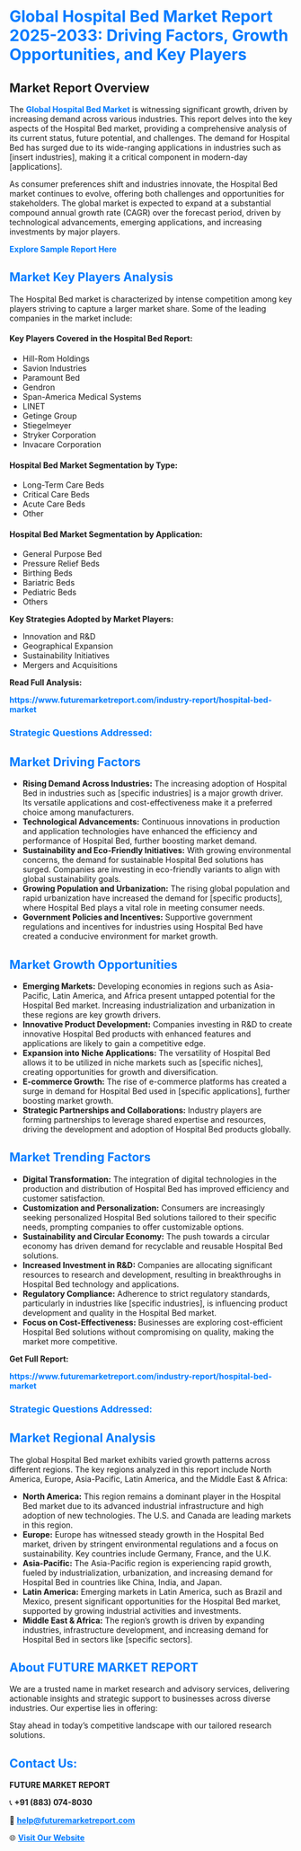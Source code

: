 <h1 style="color: #007BFF;">Global Hospital Bed Market Report 2025-2033: Driving Factors, Growth Opportunities, and Key Players</h1>

<section id="overview">
<h2>Market Report Overview</h2>
<p>The <a href="https://www.futuremarketreport.com/industry-report/hospital-bed-market" style="color: #007BFF; text-decoration: none;"><strong>Global Hospital Bed Market</strong></a> is witnessing significant growth, driven by increasing demand across various industries. This report delves into the key aspects of the Hospital Bed market, providing a comprehensive analysis of its current status, future potential, and challenges. The demand for Hospital Bed has surged due to its wide-ranging applications in industries such as [insert industries], making it a critical component in modern-day [applications].</p>
<p>As consumer preferences shift and industries innovate, the Hospital Bed market continues to evolve, offering both challenges and opportunities for stakeholders. The global market is expected to expand at a substantial compound annual growth rate (CAGR) over the forecast period, driven by technological advancements, emerging applications, and increasing investments by major players.</p>
</section>

<section id="overview">
<p><a href="https://www.futuremarketreport.com/request-sample/reportId=41969" style="color: #007BFF; text-decoration: none;"><strong>Explore Sample Report Here</strong></a></p>
</section>

<section id="key-players">
<h2 style="color: #007BFF;">Market Key Players Analysis</h2>
<p>The Hospital Bed market is characterized by intense competition among key players striving to capture a larger market share. Some of the leading companies in the market include:</p>
<h4>Key Players Covered in the Hospital Bed Report:</h4>
<ul><li>Hill-Rom Holdings</li><li>Savion Industries</li><li>Paramount Bed</li><li>Gendron</li><li>Span-America Medical Systems</li><li>LINET</li><li>Getinge Group</li><li>Stiegelmeyer</li><li>Stryker Corporation</li><li>Invacare Corporation</li></ul>
<h4>Hospital Bed Market Segmentation by Type:</h4>
<ul><li>Long-Term Care Beds</li><li>Critical Care Beds</li><li>Acute Care Beds</li><li>Other</li></ul>

<h4>Hospital Bed Market Segmentation by Application:</h4>
<ul><li>General Purpose Bed</li><li>Pressure Relief Beds</li><li>Birthing Beds</li><li>Bariatric Beds</li><li>Pediatric Beds</li><li>Others</li></ul>
<p><strong>Key Strategies Adopted by Market Players:</strong></p>
<ul>
<li>Innovation and R&D</li>
<li>Geographical Expansion</li>
<li>Sustainability Initiatives</li>
<li>Mergers and Acquisitions</li>
</ul>
</section>

<section>
<p><strong>Read Full Analysis: </strong></p><a href="https://www.futuremarketreport.com/industry-report/hospital-bed-market" style="color: #007BFF; text-decoration: none;"><strong>https://www.futuremarketreport.com/industry-report/hospital-bed-market</strong></a>
<h3 style="color: #007BFF;">Strategic Questions Addressed:</h3>
</section>

<section id="driving-factors">
<h2 style="color: #007BFF;">Market Driving Factors</h2>
<ul>
<li><strong>Rising Demand Across Industries:</strong> The increasing adoption of Hospital Bed in industries such as [specific industries] is a major growth driver. Its versatile applications and cost-effectiveness make it a preferred choice among manufacturers.</li>
<li><strong>Technological Advancements:</strong> Continuous innovations in production and application technologies have enhanced the efficiency and performance of Hospital Bed, further boosting market demand.</li>
<li><strong>Sustainability and Eco-Friendly Initiatives:</strong> With growing environmental concerns, the demand for sustainable Hospital Bed solutions has surged. Companies are investing in eco-friendly variants to align with global sustainability goals.</li>
<li><strong>Growing Population and Urbanization:</strong> The rising global population and rapid urbanization have increased the demand for [specific products], where Hospital Bed plays a vital role in meeting consumer needs.</li>
<li><strong>Government Policies and Incentives:</strong> Supportive government regulations and incentives for industries using Hospital Bed have created a conducive environment for market growth.</li>
</ul>
</section>

<section id="growth-opportunities">
<h2 style="color: #007BFF;">Market Growth Opportunities</h2>
<ul>
<li><strong>Emerging Markets:</strong> Developing economies in regions such as Asia-Pacific, Latin America, and Africa present untapped potential for the Hospital Bed market. Increasing industrialization and urbanization in these regions are key growth drivers.</li>
<li><strong>Innovative Product Development:</strong> Companies investing in R&D to create innovative Hospital Bed products with enhanced features and applications are likely to gain a competitive edge.</li>
<li><strong>Expansion into Niche Applications:</strong> The versatility of Hospital Bed allows it to be utilized in niche markets such as [specific niches], creating opportunities for growth and diversification.</li>
<li><strong>E-commerce Growth:</strong> The rise of e-commerce platforms has created a surge in demand for Hospital Bed used in [specific applications], further boosting market growth.</li>
<li><strong>Strategic Partnerships and Collaborations:</strong> Industry players are forming partnerships to leverage shared expertise and resources, driving the development and adoption of Hospital Bed products globally.</li>
</ul>
</section>

<section id="trending-factors">
<h2 style="color: #007BFF;">Market Trending Factors</h2>
<ul>
<li><strong>Digital Transformation:</strong> The integration of digital technologies in the production and distribution of Hospital Bed has improved efficiency and customer satisfaction.</li>
<li><strong>Customization and Personalization:</strong> Consumers are increasingly seeking personalized Hospital Bed solutions tailored to their specific needs, prompting companies to offer customizable options.</li>
<li><strong>Sustainability and Circular Economy:</strong> The push towards a circular economy has driven demand for recyclable and reusable Hospital Bed solutions.</li>
<li><strong>Increased Investment in R&D:</strong> Companies are allocating significant resources to research and development, resulting in breakthroughs in Hospital Bed technology and applications.</li>
<li><strong>Regulatory Compliance:</strong> Adherence to strict regulatory standards, particularly in industries like [specific industries], is influencing product development and quality in the Hospital Bed market.</li>
<li><strong>Focus on Cost-Effectiveness:</strong> Businesses are exploring cost-efficient Hospital Bed solutions without compromising on quality, making the market more competitive.</li>
</ul>
</section>

<section>
<p><strong>Get Full Report: </strong></p><a href="https://www.futuremarketreport.com/industry-report/hospital-bed-market" style="color: #007BFF; text-decoration: none;"><strong>https://www.futuremarketreport.com/industry-report/hospital-bed-market</strong></a>
<h3 style="color: #007BFF;">Strategic Questions Addressed:</h3>
</section>


<section id="regional-analysis">
<h2 style="color: #007BFF;">Market Regional Analysis</h2>
<p>The global Hospital Bed market exhibits varied growth patterns across different regions. The key regions analyzed in this report include North America, Europe, Asia-Pacific, Latin America, and the Middle East & Africa:</p>
<ul>
<li><strong>North America:</strong> This region remains a dominant player in the Hospital Bed market due to its advanced industrial infrastructure and high adoption of new technologies. The U.S. and Canada are leading markets in this region.</li>
<li><strong>Europe:</strong> Europe has witnessed steady growth in the Hospital Bed market, driven by stringent environmental regulations and a focus on sustainability. Key countries include Germany, France, and the U.K.</li>
<li><strong>Asia-Pacific:</strong> The Asia-Pacific region is experiencing rapid growth, fueled by industrialization, urbanization, and increasing demand for Hospital Bed in countries like China, India, and Japan.</li>
<li><strong>Latin America:</strong> Emerging markets in Latin America, such as Brazil and Mexico, present significant opportunities for the Hospital Bed market, supported by growing industrial activities and investments.</li>
<li><strong>Middle East & Africa:</strong> The region’s growth is driven by expanding industries, infrastructure development, and increasing demand for Hospital Bed in sectors like [specific sectors].</li>
</ul>
</section>

<footer>
<h2 style="color: #007BFF;">About FUTURE MARKET REPORT</h2>
<p>We are a trusted name in market research and advisory services, delivering actionable insights and strategic support to businesses across diverse industries. Our expertise lies in offering:</p>

<p>Stay ahead in today’s competitive landscape with our tailored research solutions.</p>

<h2 style="color: #007BFF;">Contact Us:</h2>
<p><strong>FUTURE MARKET REPORT</strong></p>
<p>📞 <strong>+91 (883) 074-8030</strong></p>
<p>📧 <strong><a href="mailto:help@futuremarketreport.com" style="color: #007BFF;">help@futuremarketreport.com</a></strong></p>
<p>🌐 <strong><a href="https://www.futuremarketreport.com/" style="color: #007BFF;">Visit Our Website</a></strong></p>
</footer>
